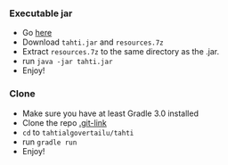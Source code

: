 ### Executable jar
* Go [here](https://github.com/micaminoff/tahtialgovertailu/releases)
* Download `tahti.jar` and `resources.7z`
* Extract `resources.7z` to the same directory as the .jar.
* run `java -jar tahti.jar`
* Enjoy!

### Clone
* Make sure you have at least Gradle 3.0 installed
* Clone the repo [.git-link](https://github.com/micaminoff/tahtialgovertailu.git)
* `cd` to `tahtialgovertailu/tahti`
* run `gradle run`
* Enjoy!